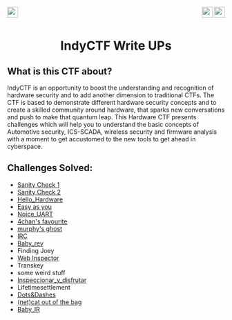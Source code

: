 <div >
<a href="https://indy.ctf.eng.run/"><img src="https://img.shields.io/badge/IndyCTF-Click%20to%20Play-green[700]" align="left" height="25"></a>

<a href="https://bi0s.in/hardware.html"><img src="https://img.shields.io/badge/teamBi0s-Hardware-black" height="25" align="right"></a>

<img src="https://img.shields.io/badge/Flags%20Found%3A-19-violet" height="25" align="right">


</div>

<br></br>

<div align="center">
    <h1>IndyCTF Write UPs</h1>
</div>

## What is this CTF about?
IndyCTF is an opportunity to boost the understanding and recognition of hardware security and to add another dimension to traditional CTFs. The CTF is based to demonstrate different hardware security concepts and to create a skilled community around hardware, that sparks new conversations and push to make that quantum leap. This Hardware CTF presents challenges which will help you to understand the basic concepts of Automotive security, ICS-SCADA, wireless security and firmware analysis with a moment to get accustomed to the new tools to get ahead in cyberspace.



## Challenges Solved: 

- [Sanity Check 1](https://github.com/hitaarthh/IndyCTF_writeUps/blob/main/Sanity%20Check%201.md)
- [Sanity Check 2](https://github.com/hitaarthh/IndyCTF_writeUps/blob/main/Sanity%20Check%202.md)
- [Hello_Hardware](https://github.com/hitaarthh/IndyCTF_writeUps/blob/main/Hello%20Hardware.md)
- [Easy as you](https://github.com/hitaarthh/IndyCTF_writeUps/blob/main/Easy%20as%20you.md)
- [Noice_UART](https://github.com/hitaarthh/IndyCTF_writeUps/blob/main/Noice_UART.md)
- [4chan's favourite](https://github.com/hitaarthh/IndyCTF_writeUps/blob/main/4chan's%20favourite.md)
- [murphy's ghost](https://github.com/hitaarthh/IndyCTF_writeUps/blob/main/murphy's%20ghost.md)
- [IRC](https://github.com/hitaarthh/IndyCTF_writeUps/blob/main/IRC.md)
- [Baby_rev](https://github.com/hitaarthh/IndyCTF_writeUps/blob/main/Baby_rev.md)
- Finding Joey
- [Web Inspector](https://github.com/hitaarthh/IndyCTF_writeUps/blob/main/Web%20Inspector.md)
- Transkey
- some weird stuff
- [Inspeccionar_y_disfrutar](https://github.com/hitaarthh/IndyCTF_writeUps/blob/main/Inspeccionar_y_disfrutar.md)
- Lifetimesettlement
- [Dots&Dashes](https://github.com/hitaarthh/IndyCTF_writeUps/blob/main/Dots%26Dashes.md)
- [(net)cat out of the bag](https://github.com/hitaarthh/IndyCTF_writeUps/blob/main/(net)cat%20out%20of%20the%20bag.md)
- [Baby_IR](https://github.com/hitaarthh/IndyCTF_writeUps/blob/main/Baby_IR.md)
